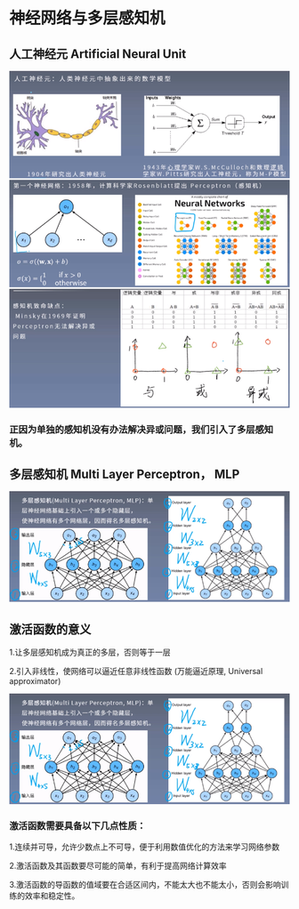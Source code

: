 


# 神经网络与多层感知机

## 人工神经元 Artificial Neural Unit


![image](https://github.com/xiaoxingchen505/Deep_Learning_Notes/blob/master/images/0.0.png)
![image](https://github.com/xiaoxingchen505/Deep_Learning_Notes/blob/master/images/0.1.png)
![image](https://github.com/xiaoxingchen505/Deep_Learning_Notes/blob/master/images/0.2.png)

### 正因为单独的感知机没有办法解决异或问题，我们引入了多层感知机。


## 多层感知机 Multi Layer Perceptron， MLP
![image](https://github.com/xiaoxingchen505/Deep_Learning_Notes/blob/master/images/0.4.png)


## 激活函数的意义

1.让多层感知机成为真正的多层，否则等于一层

2.引入非线性，使网络可以逼近任意非线性函数 (万能逼近原理, Universal approximator)

![image](https://github.com/xiaoxingchen505/Deep_Learning_Notes/blob/master/images/0.4.png)

### 激活函数需要具备以下几点性质：

1.连续并可导，允许少数点上不可导，便于利用数值优化的方法来学习网络参数

2.激活函数及其函数要尽可能的简单，有利于提高网络计算效率

3.激活函数的导函数的值域要在合适区间内，不能太大也不能太小，否则会影响训练的效率和稳定性。